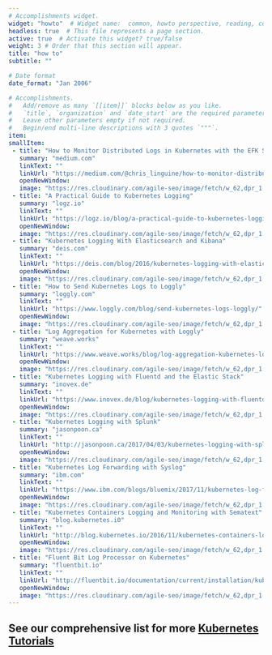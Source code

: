```yaml
---
# Accomplishments widget.
widget: "howto"  # Widget name:  common, howto perspective, reading, cd-with-jenkins-and-docker  etc
headless: true  # This file represents a page section.
active: true  # Activate this widget? true/false
weight: 3 # Order that this section will appear.
title: "how to"
subtitle: ""

# Date format
date_format: "Jan 2006"

# Accomplishments.
#   Add/remove as many `[[item]]` blocks below as you like.
#   `title`, `organization` and `date_start` are the required parameters.
#   Leave other parameters empty if not required.
#   Begin/end multi-line descriptions with 3 quotes `"""`.
item:
smallItem: 
 - title: "How to Monitor Distributed Logs in Kubernetes with the EFK Stack"
   summary: "medium.com"
   linkText: ""
   linkUrl: "https://medium.com/@chris_linguine/how-to-monitor-distributed-logs-in-kubernetes-with-the-efk-stack-1218a565ce0c"
   openNewWindow: 
   image: "https://res.cloudinary.com/agile-seo/image/fetch/w_62,dpr_1.0,d_blank_am8gzx.png/https%3A%2F%2Flogo.clearbit.com%2Fmedium.com%3Fsize%3D250" 
 - title: "A Practical Guide to Kubernetes Logging"
   summary: "logz.io"
   linkText: ""
   linkUrl: "https://logz.io/blog/a-practical-guide-to-kubernetes-logging"
   openNewWindow: 
   image: "https://res.cloudinary.com/agile-seo/image/fetch/w_62,dpr_1.0,d_blank_am8gzx.png/https%3A%2F%2Flogo.clearbit.com%2Flogz.io%3Fsize%3D250" 
 - title: "Kubernetes Logging With Elasticsearch and Kibana"
   summary: "deis.com"
   linkText: ""
   linkUrl: "https://deis.com/blog/2016/kubernetes-logging-with-elasticsearch-and-kibana/"
   openNewWindow: 
   image: "https://res.cloudinary.com/agile-seo/image/fetch/w_62,dpr_1.0,d_blank_am8gzx.png/https%3A%2F%2Flogo.clearbit.com%2Fdeis.com%3Fsize%3D250" 
 - title: "How to Send Kubernetes Logs to Loggly"
   summary: "loggly.com"
   linkText: ""
   linkUrl: "https://www.loggly.com/blog/send-kubernetes-logs-loggly/"
   openNewWindow: 
   image: "https://res.cloudinary.com/agile-seo/image/fetch/w_62,dpr_1.0,d_blank_am8gzx.png/https%3A%2F%2Flogo.clearbit.com%2Floggly.com%3Fsize%3D250"
 - title: "Log Aggregation for Kubernetes with Loggly"
   summary: "weave.works"
   linkText: ""
   linkUrl: "https://www.weave.works/blog/log-aggregation-kubernetes-loggly/"
   openNewWindow: 
   image: "https://res.cloudinary.com/agile-seo/image/fetch/w_62,dpr_1.0,d_blank_am8gzx.png/https%3A%2F%2Flogo.clearbit.com%2Fweave.works%3Fsize%3D250"
 - title: "Kubernetes Logging with Fluentd and the Elastic Stack"
   summary: "inovex.de"
   linkText: ""
   linkUrl: "https://www.inovex.de/blog/kubernetes-logging-with-fluentd-and-the-elastic-stack/"
   openNewWindow: 
   image: "https://res.cloudinary.com/agile-seo/image/fetch/w_62,dpr_1.0,d_blank_am8gzx.png/https%3A%2F%2Flogo.clearbit.com%2Finovex.de%3Fsize%3D250"
 - title: "Kubernetes Logging with Splunk"
   summary: "jasonpoon.ca"
   linkText: ""
   linkUrl: "http://jasonpoon.ca/2017/04/03/kubernetes-logging-with-splunk/"
   openNewWindow: 
   image: "https://res.cloudinary.com/agile-seo/image/fetch/w_62,dpr_1.0,d_blank_am8gzx.png/https%3A%2F%2Flogo.clearbit.com%2Fjasonpoon.ca%3Fsize%3D250"
 - title: "Kubernetes Log Forwarding with Syslog"
   summary: "ibm.com"
   linkText: ""
   linkUrl: "https://www.ibm.com/blogs/bluemix/2017/11/kubernetes-log-forwarding-syslog/"
   openNewWindow: 
   image: "https://res.cloudinary.com/agile-seo/image/fetch/w_62,dpr_1.0,d_blank_am8gzx.png/https%3A%2F%2Flogo.clearbit.com%2Fibm.com%3Fsize%3D250"
 - title: "Kubernetes Containers Logging and Monitoring with Sematext"
   summary: "blog.kubernetes.i0"
   linkText: ""
   linkUrl: "http://blog.kubernetes.io/2016/11/kubernetes-containers-logging-monitoring-with-sematext.html"
   openNewWindow: 
   image: "https://res.cloudinary.com/agile-seo/image/fetch/w_62,dpr_1.0,d_blank_am8gzx.png/https%3A%2F%2Flogo.clearbit.com%2Fblog.kubernetes.io%3Fsize%3D250"
 - title: "Fluent Bit Log Processor on Kubernetes"
   summary: "fluentbit.io"
   linkText: ""
   linkUrl: "http://fluentbit.io/documentation/current/installation/kubernetes.html"
   openNewWindow: 
   image: "https://res.cloudinary.com/agile-seo/image/fetch/w_62,dpr_1.0,d_blank_am8gzx.png/https%3A%2F%2Flogo.clearbit.com%2Ffluentbit.io%3Fsize%3D250"
---
```

## See our comprehensive list for more [Kubernetes Tutorials](https://www.aquasec.com/wiki/display/containers/70+Best+Kubernetes+Tutorials)
